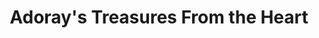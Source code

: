 ---
title: "Adoray's Treasures From the Heart"
url: /river-falls/adorays-treasures-from-the-heart/
shop: charity
---
